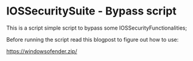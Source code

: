 # IOSSecuritySuite - Bypass script

This is a script simple script to bypass some IOSSecurityFunctionalities;

Before running the script read this blogpost to figure out how to use:

https://windowsofender.zip/
